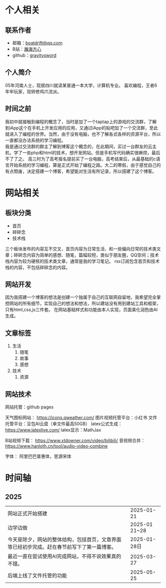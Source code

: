 <div style="display:none;" class="author">
{
    "title": "关于网站",
    "date" : "2025-02-23",
    "weather" : "sunny",
    "description": "欢迎来到 泛舟游客 的博客",
    "tag" : ["生活"]
}
</div>

# 个人相关

## 联系作者

- 邮箱：boatdrift@qq.com
- B站：<a href="https://space.bilibili.com/3546762656614479">瀚海方心</a>
- github：<a href="https://github.com/gravitysword">gravitysword</a>

## 个人简介

05年河南人士，现居四川就读某普通一本大学，计算机专业。
喜欢编程，王者6年牢玩家，现转修鸡爪流派。

## 时间之前

我初中就接触到编程的概念了，当时是加了一个taptap上的游戏的交流群，了解到iApp这个在手机上开发应用的应用，又通过iApp的贴吧加了一个交流群，至此就进入了编程的世界。当然，由于没有电脑，也不了解各式各样的资源平台，所以一直都没办法系统的学习编程。   
我是通过交流群的群主了解到博客这个概念的，在此期间，买过一台群友的云主机，学了一些php和html的技术，想开发网站。但是手机写代码确实很麻烦，最后不了了之。
高三时为了高考报名提前买了一台电脑，高考结束后，从最基础的c语言开始系统的学习编程，算是正式开始了编程之路。大二的寒假，由于感觉自己的有点颓废，决定搭建一个博客，希望能对生活有所记录，所以搭建了这个博客。

# 网站相关
## 板块分类
- 首页
- 碎碎念
- 技术栈

三个板块发布的内容互不交叉，首页内容为日常生活、和一些偏向日常的技术类文章；碎碎念内容为简单的感想、随笔，篇幅较短，类似于朋友圈，QQ空间；技术栈内容为较为硬核的技术类文章，通常是我的学习笔记。
rss订阅包含首页和技术栈的内容，不包括碎碎念的内容。

## 网站开发
因为我搭建一个博客的想法是创建一个独属于自己的互联网自留地，我希望完全掌控网站的所有细节，实现自己的想法和想法，所以建站没有用到建站工具和框架，只有html,css,js三件套。
在网站基础样式和功能由本人实现，页面美化润色由AI生成。

## 文章标签
1. 生活
    1. 随笔
    2. 故事
    3. 感想
2. 技术
    1. 资源

## 网站技术

网站托管：github pages

天气图标网站： https://icons.qweather.com/
图片视频托管平台：小红书
文件托管平台：豆包AI云盘（单文件最高50GB）
latex公式生成：https://www.latexlive.com/
latex显示：MathJax

B站视频下载： https://www.xtdowner.com/video/bilibili/
音视频合并：https://www.hanloth.cn/tool/audio-video-combine

字体： 阿里巴巴普惠体，思源宋体


# 时间轴
## 2025 
|     |   |
|  ----  | ----  |
|网站正式开始搭建|2025-01-21|
|边学边做|2025-01 21~28|
|今天是除夕，网站的整体结构，包括首页，文章界面等已经初步完成。赶在春节前写下了第一篇博客。|2025-01-28日|
|最近一直在尝试使用AI完成网站，不得不说效果真的不错。|2025-03-27|
|后端上线了文件托管的功能|2025-05-25|




     
